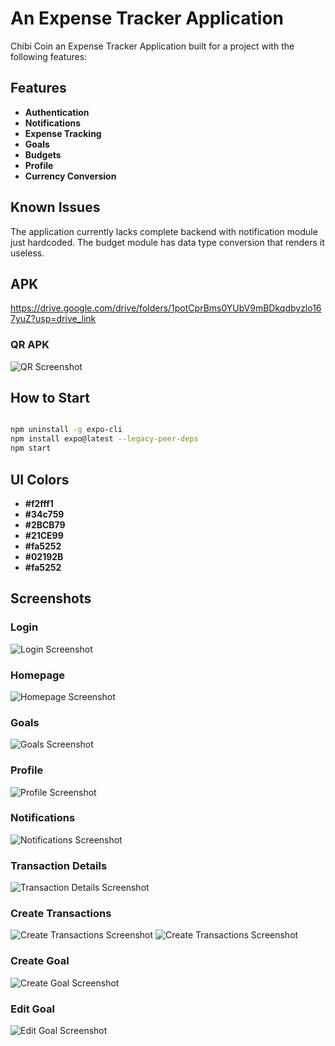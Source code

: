 # An Expense Tracker Application

Chibi Coin an Expense Tracker Application built for a project with the following features:

## Features

- **Authentication**
- **Notifications**
- **Expense Tracking**
- **Goals**
- **Budgets**
- **Profile**
- **Currency Conversion**

## Known Issues

The application currently lacks complete backend with notification module just hardcoded. The budget module has data type conversion that renders it useless.

## APK

https://drive.google.com/drive/folders/1potCprBms0YUbV9mBDkqdbyzlo167yuZ?usp=drive_link

### QR APK

![QR Screenshot](./assets/QR.png "QR")

## How to Start

```bash

npm uninstall -g expo-cli
npm install expo@latest --legacy-peer-deps
npm start

```

## UI Colors

- **#f2fff1**
- **#34c759**
- **#2BCB79**
- **#21CE99**
- **#fa5252**
- **#02192B**
- **#fa5252**

## Screenshots

### Login

![Login Screenshot](./assets/login.jpg "Login")

### Homepage

![Homepage Screenshot](./assets/home.jpg "Homepage")

### Goals

![Goals Screenshot](./assets/goals.jpg "Goals")

### Profile

![Profile Screenshot](./assets/profile.jpg "Profile")

### Notifications

![Notifications Screenshot](./assets/notifications.jpg "Notifications")

### Transaction Details

![Transaction Details Screenshot](./assets/transDetails.jpg "Transaction Details")

### Create Transactions

![Create Transactions Screenshot](./assets/createTrans1.jpg "Create Transactions")
![Create Transactions Screenshot](./assets/createTrans2.jpg "Create Transactions")

### Create Goal

![Create Goal Screenshot](./assets/createGoal.jpg "Create Goal")

### Edit Goal

![Edit Goal Screenshot](./assets/editGoal.jpg "Edit Goal")
